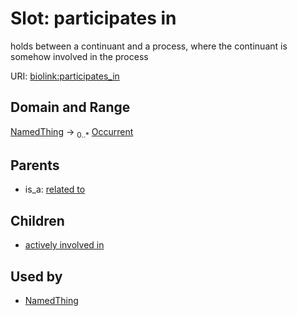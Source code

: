 # Slot: participates in


holds between a continuant and a process, where the continuant is somehow involved in the process

URI: [biolink:participates_in](https://w3id.org/biolink/vocab/participates_in)
## Domain and Range

[NamedThing](NamedThing.md) ->  <sub>0..*</sub> [Occurrent](Occurrent.md)
## Parents

 *  is_a: [related to](related_to.md)
## Children

 *  [actively involved in](actively_involved_in.md)
## Used by

 * [NamedThing](NamedThing.md)
